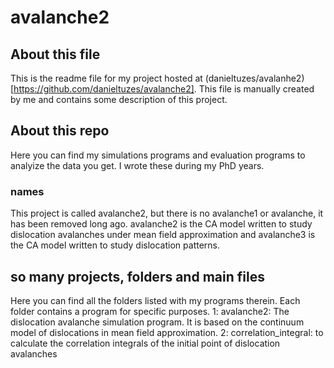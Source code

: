 # avalanche2

## About this file
This is the readme file for my project hosted at (danieltuzes/avalanhe2)[https://github.com/danieltuzes/avalanche2]. This file is manually created by me and contains some description of this project.
## About this repo
Here you can find my simulations programs and evaluation programs to analyize the data you get. I wrote these during my PhD years.
### names
This project is called avalanche2, but there is no avalanche1 or avalanche, it has been removed long ago. avalanche2 is the CA model written to study dislocation avalanches under mean field approximation and avalanche3 is the CA model written to study dislocation patterns.
## so many projects, folders and main files
Here you can find all the folders listed with my programs therein. Each folder contains a program for specific purposes.
1: avalanche2: The dislocation avalanche simulation program. It is based on the continuum model of dislocations in mean field approximation.
2: correlation_integral: to calculate the correlation integrals of the initial point of dislocation avalanches
